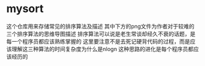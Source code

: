 # mysort
这个仓库用来存储常见的排序算法及描述
其中下方的png文件为作者对于较难的三个排序算法的思维导图描述
排序算法可以说是老生常谈却经久不衰的话题，是每一个程序员都应该熟练掌握的
这里要注意不是去死记硬背代码的过程，而是应该理解这三种算法的时间复杂度为什么是nlogn
这种思路的进化是每个程序员都应该经历的
